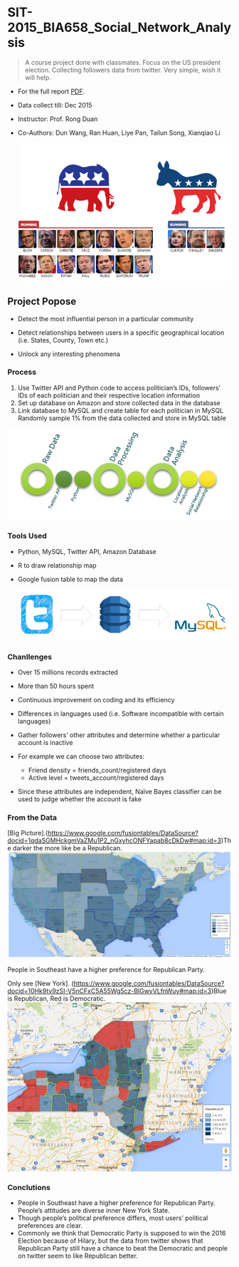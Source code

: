 # SIT-2015_BIA658_Social_Network_Analysis
> A course project done with classmates. Focus on the US president election. Collecting followers data from twitter. Very simple, wish it will help. 


* For the full report [PDF](https://github.com/WolfricWang/SIT-2015_BIA658_Social_Network_Analysis/blob/master/FINAL.REPORT.GROUP.2.pdf).
* Data collect till: Dec 2015
* Instructor: Prof. Rong Duan
* Co-Authors: Dun Wang, Ran Huan, Liye Pan, Tailun Song, Xianqiao Li

  ![Candidates](https://github.com/WolfricWang/SIT-2015_BIA658_Social_Network_Analysis/blob/master/pic_log/candidates.png)

## Project Popose

* Detect the most influential person in a particular community

* Detect relationships between users in a specific geographical location (i.e. States, County, Town etc.)

* Unlock any interesting phenomena

### Process
1. Use Twitter API and Python code to access politician’s IDs, followers’ IDs of each politician and their respective location information
2. Set up database on Amazon and store collected data in the database
3. Link database to MySQL and create table for each politician in MySQL Randomly sample 1% from the data collected and store in MySQL table

  ![Process](https://github.com/WolfricWang/SIT-2015_BIA658_Social_Network_Analysis/blob/master/pic_log/process.PNG)

### Tools Used
* Python, MySQL, Twitter API, Amazon Database

* R to draw relationship map

* Google fusion table to map the data

  ![Data_Store](https://github.com/WolfricWang/SIT-2015_BIA658_Social_Network_Analysis/blob/master/pic_log/data_store.png)
  
### Chanllenges
* Over 15 millions records extracted

* More than 50 hours spent

* Continuous improvement on coding and its efficiency

* Differences in languages used (i.e. Software incompatible with certain languages)
* Gather followers’ other attributes and determine whether a particular account is inactive
* For example we can choose two attributes:
	* Friend density = friends_count/registered days
	* Active level = tweets_account/registered days
* Since these attributes are independent, Naïve Bayes classifier can be used to judge whether the account is fake

### From the Data

[Big Picture].(https://www.google.com/fusiontables/DataSource?docid=1qdaSGMHckgmVaZMu1P2_nGxyhcONFYapab8cDkDw#map:id=3)The darker the more like be a Republican.
![map1](https://github.com/WolfricWang/SIT-2015_BIA658_Social_Network_Analysis/blob/master/pic_log/map1.PNG)

People in Southeast have a higher preference for Republican Party.

Only see [New York]. (https://www.google.com/fusiontables/DataSource?docid=10Hk9tv9zSI-V5nCFxC5A55Wg5cz-BlGwvVLfnWuy#map:id=3)Blue is Republican, Red is Democratic.
![map2](https://github.com/WolfricWang/SIT-2015_BIA658_Social_Network_Analysis/blob/master/pic_log/map2.PNG)



### Conclutions
* People in Southeast have a higher preference for Republican Party. People’s attitudes are diverse inner New York State.
* Though people’s political preference differs, most users’ political preferences are clear.
* Commonly we think that Democratic Party is supposed to win the 2016 Election because of Hilary, but the data from twitter shows that Republican Party still have a chance to beat the Democratic and people on twitter seem to like Republican better.

